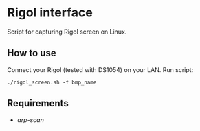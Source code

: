 # Rigol interface

Script for capturing Rigol screen on Linux.

## How to use

Connect your Rigol (tested with DS1054) on your LAN. 
Run script:
```
./rigol_screen.sh -f bmp_name
```
## Requirements

- *arp-scan*
